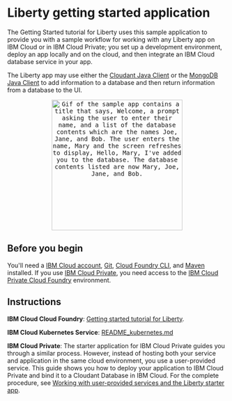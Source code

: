 # Liberty getting started application
The Getting Started tutorial for Liberty uses this sample application to provide you with a sample workflow for working with any Liberty app on IBM Cloud or in IBM Cloud Private; you set up a development environment, deploy an app locally and on the cloud, and then integrate an IBM Cloud database service in your app.

The Liberty app may use either the [Cloudant Java Client](https://github.com/cloudant/java-cloudant) or the [MongoDB Java Client](https://mongodb.github.io/mongo-java-driver) to add information to a database and then return information from a database to the UI.

<p align="center">
  <kbd>
    <img src="docs/GettingStarted.gif" width="300" style="1px solid" alt="Gif of the sample app contains a title that says, Welcome, a prompt asking the user to enter their name, and a list of the database contents which are the names Joe, Jane, and Bob. The user enters the name, Mary and the screen refreshes to display, Hello, Mary, I've added you to the database. The database contents listed are now Mary, Joe, Jane, and Bob.">
  </kbd>
</p>

## Before you begin

You'll need a [IBM Cloud account](https://console.ng.bluemix.net/registration/), [Git](https://git-scm.com/downloads), [Cloud Foundry CLI](https://github.com/cloudfoundry/cli#downloads), and [Maven](https://maven.apache.org/download.cgi) installed. If you use [IBM Cloud Private](https://www.ibm.com/cloud-computing/products/ibm-cloud-private/), you need access to the [IBM Cloud Private Cloud Foundry](https://www.ibm.com/support/knowledgecenter/en/SSBS6K_2.1.0/cloud_foundry/overview.html) environment.

## Instructions

**IBM Cloud Cloud Foundry**: [Getting started tutorial for Liberty](https://console.bluemix.net/docs/runtimes/liberty/getting-started.html#getting-started-tutorial).

**IBM Cloud Kubernetes Service**: [README_kubernetes.md](README_kubernetes.md)

**IBM Cloud Private**: The starter application for IBM Cloud Private guides you through a similar process. However, instead of hosting both your service and application in the same cloud environment, you use a user-provided service. This guide shows you how to deploy your application to IBM Cloud Private and bind it to a Cloudant Database in IBM Cloud. For the complete procedure, see [Working with user-provided services and the Liberty starter app](https://www.ibm.com/support/knowledgecenter/SSBS6K_2.1.0/cloud_foundry/buildpacks/buildpacks_using_Libertyapp.html).

## 

